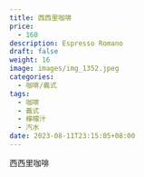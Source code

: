 ```yaml
---
title: 西西里咖啡
price:
  - 160
description: Espresso Romano
draft: false
weight: 16
image: images/img_1352.jpeg
categories:
  - 咖啡/義式
tags:
  - 咖啡
  - 義式
  - 檸檬汁
  - 汽水
date: 2023-08-11T23:15:05+08:00
---
```


 西西里咖啡
